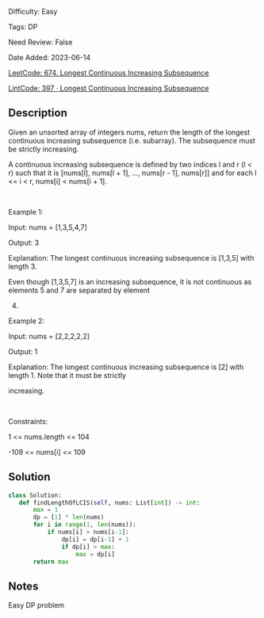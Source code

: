 Difficulty: Easy

Tags: DP

Need Review: False

Date Added: 2023-06-14

[LeetCode: 674. Longest Continuous Increasing Subsequence](https://leetcode.com/problems/longest-continuous-increasing-subsequence/)

[LintCode: 397 · Longest Continuous Increasing Subsequence](https://lintcode.com/problem/397 )

## Description 

Given an unsorted array of integers nums, return the length of the longest continuous increasing subsequence (i.e. subarray). The subsequence must be strictly increasing.

A continuous increasing subsequence is defined by two indices l and r (l < r) such that it is [nums[l], nums[l + 1], ..., nums[r - 1], nums[r]] and for each l <= i < r, nums[i] < nums[i + 1].

 

Example 1:



Input: nums = [1,3,5,4,7]

Output: 3

Explanation: The longest continuous increasing subsequence is [1,3,5] with length 3.

Even though [1,3,5,7] is an increasing subsequence, it is not continuous as elements 5 and 7 are separated by element

4.



Example 2:



Input: nums = [2,2,2,2,2]

Output: 1

Explanation: The longest continuous increasing subsequence is [2] with length 1. Note that it must be strictly

increasing.



 

Constraints:



1 <= nums.length <= 104

-109 <= nums[i] <= 109



## Solution 
 ```python 
class Solution:
    def findLengthOfLCIS(self, nums: List[int]) -> int:
        max = 1
        dp = [1] * len(nums)
        for i in range(1, len(nums)):
            if nums[i] > nums[i-1]:
                dp[i] = dp[i-1] + 1
                if dp[i] > max:
                    max = dp[i]
        return max
 ``` 
## Notes
Easy DP problem